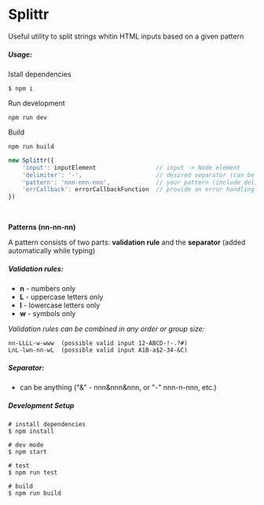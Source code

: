 # Splittr

Useful utility to split strings whitin HTML inputs based on a given pattern

##### Usage:

Istall dependencies

```
$ npm i
```

Run development
```
npm run dev
```

Build
```
npm run build
```

```javascript
new Splittr({
    'input': inputElement                 // input -> Node element
    'delimiter': '-',                     // desired separator (can be anything)
    'pattern': 'nnn-nnn-nnn',             // your pattern (include delimiter as well)
    'errCallback': errorCallbackFunction  // provide an error handling function
})
```

<br>

**Patterns (nn-nn-nn)**

A pattern consists of two parts: **validation rule** and the **separator** (added automatically while typing)

##### Validation rules:
* **n** - numbers only
* **L** - uppercase letters only
* **l** - lowercase letters only
* **w** - symbols only

*Validation rules can be combined in any order or group size:*

	nn-LLLL-w-www  (possible valid input 12-ABCD-!-.?#)
	LnL-lwn-nn-wL  (possible valid input A1B-a$2-34-&C)

##### Separator:
* can be anything ("&" - nnn&nnn&nnn, or "-" nnn-n-nnn, etc.)


##### Development Setup

```
# install dependencies
$ npm install

# dev mode
$ npm start

# test
$ npm run test

# build
$ npm run build
```
